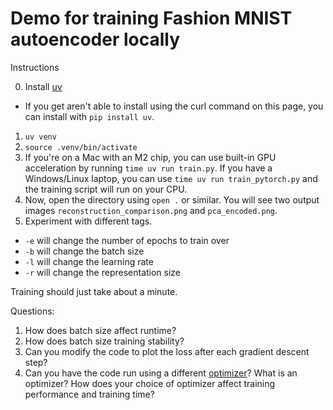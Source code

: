 # Demo for training Fashion MNIST autoencoder locally

Instructions

0. Install [uv](https://docs.astral.sh/uv/)
  - If you get aren't able to install using the curl command on this page, you can install with `pip install uv`.
1. `uv venv`
2. `source .venv/bin/activate` 
3. If you're on a Mac with an M2 chip, you can use built-in GPU acceleration by running `time uv run train.py`. If you have a Windows/Linux laptop, you can use `time uv run train_pytorch.py` and the training script will run on your CPU.
4. Now, open the directory using `open .` or similar. You will see two output images `reconstruction_comparison.png` and `pca_encoded.png`.
5. Experiment with different tags.
  - `-e` will change the number of epochs to train over
  - `-b` will change the batch size
  - `-l` will change the learning rate
  - `-r` will change the representation size

Training should just take about a minute.

Questions:
1. How does batch size affect runtime?
2. How does batch size training stability?
3. Can you modify the code to plot the loss after each gradient descent step?
4. Can you have the code run using a different [optimizer](https://ml-explore.github.io/mlx/build/html/python/optimizers.html#)? What is an optimizer? How does your choice of optimizer affect training performance and training time?

